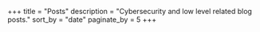 +++
title = "Posts"
description = "Cybersecurity and low level related blog posts."
sort_by = "date"
paginate_by = 5
+++
